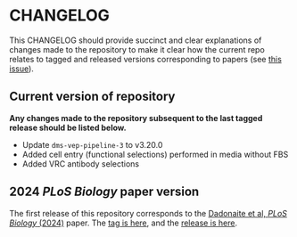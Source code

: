 # CHANGELOG
This CHANGELOG should provide succinct and clear explanations of changes made to the repository to make it clear how the current repo relates to tagged and released versions corresponding to papers (see [this issue](https://github.com/dms-vep/Flu_H5_American-Wigeon_South-Carolina_2021-H5N1_DMS/issues/131)).

## Current version of repository
**Any changes made to the repository subsequent to the last tagged release should be listed below.**

- Update `dms-vep-pipeline-3` to v3.20.0
- Added cell entry (functional selections) performed in media without FBS
- Added VRC antibody selections

## 2024 _PLoS Biology_ paper version
The first release of this repository corresponds to the [Dadonaite et al, _PLoS Biology_ (2024)](https://doi.org/10.1371/journal.pbio.3002916) paper.
The [tag is here](https://github.com/dms-vep/Flu_H5_American-Wigeon_South-Carolina_2021-H5N1_DMS/tree/published), and the [release is here](https://github.com/dms-vep/Flu_H5_American-Wigeon_South-Carolina_2021-H5N1_DMS/releases).
